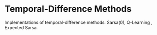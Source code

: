 # Temporal-Difference Methods

Implementations of temporal-difference methods: Sarsa(0), Q-Learning , Expected Sarsa.
